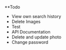 **Todo
- View own search history
- Delete Images
- Test
- API Documentation
- Delete and update photo
- Change password
